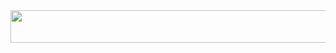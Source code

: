 <img src="https://spotify-playing-now-readme-8w30qiy5a-dubsta-bubsta.vercel.app/api/now-playing" width="540" height="52">
